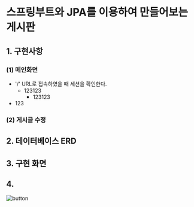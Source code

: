 # 스프링부트와 JPA를 이용하여 만들어보는 게시판


## 1. 구현사항
### (1) 메인화면
* '/' URL로 접속하였을 때 세션을 확인한다.
  * 123123
    * 123123
* 123

### (2) 게시글 수정




## 2. 데이터베이스 ERD


## 3. 구현 화면


## 4. 


![button](https://user-images.githubusercontent.com/101168818/184031296-3ab09363-9b77-47e5-a15d-51e891dbfa16.JPG)
